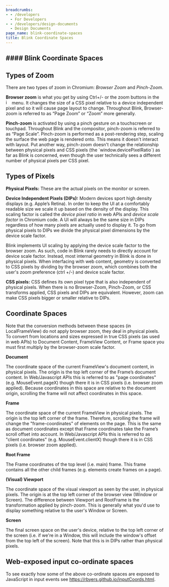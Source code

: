 ```yaml
---
breadcrumbs:
- - /developers
  - For Developers
- - /developers/design-documents
  - Design Documents
page_name: blink-coordinate-spaces
title: Blink Coordinate Spaces
---
```


## #### Blink Coordinate Spaces

## Types of Zoom

There are two types of zoom in Chromium: *Browser Zoom* and *Pinch-Zoom*.

**Browser zoom** is what you get by using Ctrl+/- or the zoom buttons in the
<img alt="image"
src="/developers/design-documents/blink-coordinate-spaces/menu.png" height=15
width=15> menu. It changes the size of a CSS pixel relative to a device
independent pixel and so it will cause page layout to change. Throughout Blink,
Browser-zoom is referred to as “Page Zoom” or “Zoom” more generally.

**Pinch-zoom** is activated by using a pinch gesture on a touchscreen or
touchpad. Throughout Blink and the compositor, pinch-zoom is referred to as
“Page Scale”. Pinch-zoom is performed as a post-rendering step, scaling the
surface the web page is rendered onto. This means it doesn't interact with
layout. Put another way, pinch-zoom doesn't change the relationship between
physical pixels and CSS pixels (the \`window.devicePixelRatio\`) as far as Blink
is concerned, even though the user technically sees a different number of
physical pixels per CSS pixel.

## Types of Pixels

**Physical Pixels:** These are the actual pixels on the monitor or screen.

**Device Independent Pixels (DIPs):** Modern devices sport high density displays
(e.g. Apple’s Retina). In order to keep the UI at a comfortably readable size we
scale it up based on the density of the display. This scaling factor is called
the *device pixel ratio* in web APIs and *device scale factor* in Chromium code.
A UI will always be the same size in DIPs regardless of how many pixels are
actually used to display it. To go from physical pixels to DIPs we divide the
physical pixel dimensions by the device scale factor.

Blink implements UI scaling by applying the device scale factor to the browser
zoom. As such, code in Blink rarely needs to directly account for device scale
factor. Instead, most internal geometry in Blink is done in physical pixels.
When interfacing with web content, geometry is converted to CSS pixels by
dividing by the browser zoom, which combines both the user's zoom preference
(ctrl +/-) and device scale factor.

**CSS pixels:** CSS defines its own pixel type that is also independent of
physical pixels. When there is no Browser-Zoom, Pinch-Zoom, or CSS transforms
applied, CSS pixels and DIPs are equivalent. However, zoom can make CSS pixels
bigger or smaller relative to DIPs.

## Coordinate Spaces

Note that the conversion methods between these spaces (in LocalFrameView) do not
apply browser zoom, they deal in physical pixels. To convert from locations and
sizes expressed in true CSS pixels (as used in web APIs) to Document Content,
FrameView Content, or Frame space you must first multiply by the browser-zoom
scale factor.

**Document**

The coordinate space of the current FrameView's document content, in physical
pixels. The origin is the top left corner of the Frame’s document content. In
Web/Javascript APIs this is referred to as "page coordinates" (e.g.
MouseEvent.pageX) though there it is in CSS pixels (i.e. browser zoom applied).
Because coordinates in this space are relative to the document origin, scrolling
the frame will not affect coordinates in this space.

**Frame**

The coordinate space of the current FrameView in physical pixels. The origin is
the top left corner of the frame. Therefore, scrolling the frame will change the
"frame-coordinates" of elements on the page. This is the same as document
coordinates except that Frame coordinates take the Frame’s scroll offset into
account. In Web/Javascript APIs this is referred to as "client coordinates"
(e.g. MouseEvent.clientX) though there it is in CSS pixels (i.e. browser zoom
applied).

**Root Frame**

The Frame coordinates of the top level (i.e. main) frame. This frame contains
all the other child frames (e.g. elements create frames on a page).

**(Visual) Viewport**

The coordinate space of the visual viewport as seen by the user, in physical
pixels. The origin is at the top left corner of the browser view (Window or
Screen). The difference between Viewport and RootFrame is the transformation
applied by pinch-zoom. This is generally what you'd use to display something
relative to the user's Window or Screen.

**Screen**

The final screen space on the user's device, relative to the top left corner of
the screen (i.e. if we're in a Window, this will include the window's offset
from the top left of the screen). Note that this is in DIPs rather than physical
pixels.

## Web-exposed input co-ordinate spaces

To see exactly how some of the above co-ordinate spaces are exposed to
JavaScript in input events see <https://rbyers.github.io/inputCoords.html>.